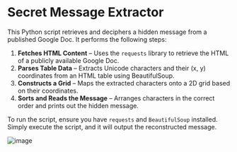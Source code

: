 # Secret Message Extractor  

This Python script retrieves and deciphers a hidden message from a published Google Doc. It performs the following steps:  

1. **Fetches HTML Content** – Uses the `requests` library to retrieve the HTML of a publicly available Google Doc.  
2. **Parses Table Data** – Extracts Unicode characters and their (x, y) coordinates from an HTML table using BeautifulSoup.  
3. **Constructs a Grid** – Maps the extracted characters onto a 2D grid based on their coordinates.  
4. **Sorts and Reads the Message** – Arranges characters in the correct order and prints out the hidden message.  

To run the script, ensure you have `requests` and `BeautifulSoup` installed. Simply execute the script, and it will output the reconstructed message.  


![image](https://github.com/user-attachments/assets/3caafbbd-601e-46fa-9a16-b87fa55dbc56)
